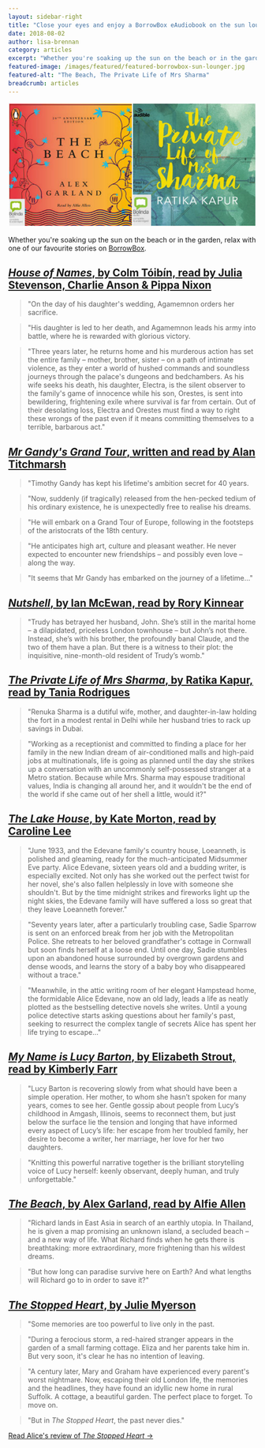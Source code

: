 ```yaml
---
layout: sidebar-right
title: "Close your eyes and enjoy a BorrowBox eAudiobook on the sun lounger"
date: 2018-08-02
author: lisa-brennan
category: articles
excerpt: "Whether you're soaking up the sun on the beach or in the garden, relax with one of our favourite stories on BorrowBox."
featured-image: /images/featured/featured-borrowbox-sun-lounger.jpg
featured-alt: "The Beach, The Private Life of Mrs Sharma"
breadcrumb: articles
---
```


![The Beach, The Private Life of Mrs Sharma](/images/featured/featured-borrowbox-sun-lounger.jpg)

Whether you're soaking up the sun on the beach or in the garden, relax with one of our favourite stories on [BorrowBox](/elibrary/borrowbox/).

## [<cite>House of Names</cite>, by Colm Tóibín, read by Julia Stevenson, Charlie Anson & Pippa Nixon](https://fe.bolindadigital.com/wldcs_bol_fo/b2i/productDetail.html?productId=BOL_424327&fromPage=1&b2bSite=4172)

> "On the day of his daughter's wedding, Agamemnon orders her sacrifice.

> "His daughter is led to her death, and Agamemnon leads his army into battle, where he is rewarded with glorious victory.

> "Three years later, he returns home and his murderous action has set the entire family – mother, brother, sister – on a path of intimate violence, as they enter a world of hushed commands and soundless journeys through the palace's dungeons and bedchambers. As his wife seeks his death, his daughter, Electra, is the silent observer to the family's game of innocence while his son, Orestes, is sent into bewildering, frightening exile where survival is far from certain. Out of their desolating loss, Electra and Orestes must find a way to right these wrongs of the past even if it means committing themselves to a terrible, barbarous act."

## [<cite>Mr Gandy's Grand Tour</cite>, written and read by Alan Titchmarsh](https://fe.bolindadigital.com/wldcs_bol_fo/b2i/productDetail.html?productId=BOL_350369&fromPage=1&b2bSite=4172)

> "Timothy Gandy has kept his lifetime's ambition secret for 40 years.

> "Now, suddenly (if tragically) released from the hen-pecked tedium of his ordinary existence, he is unexpectedly free to realise his dreams.

> "He will embark on a Grand Tour of Europe, following in the footsteps of the aristocrats of the 18th century.

> "He anticipates high art, culture and pleasant weather. He never expected to encounter new friendships – and possibly even love – along the way.

> "It seems that Mr Gandy has embarked on the journey of a lifetime..."

## [<cite>Nutshell</cite>, by Ian McEwan, read by Rory Kinnear](https://fe.bolindadigital.com/wldcs_bol_fo/b2i/productDetail.html?productId=BOL_350689&fromPage=1&b2bSite=4172)

> "Trudy has betrayed her husband, John. She’s still in the marital home – a dilapidated, priceless London townhouse – but John’s not there. Instead, she’s with his brother, the profoundly banal Claude, and the two of them have a plan. But there is a witness to their plot: the inquisitive, nine-month-old resident of Trudy’s womb."

## [<cite>The Private Life of Mrs Sharma</cite>, by Ratika Kapur, read by Tania Rodrigues](https://fe.bolindadigital.com/wldcs_bol_fo/b2i/productDetail.html?productId=BOL_254860&fromPage=1&b2bSite=4172)

> "Renuka Sharma is a dutiful wife, mother, and daughter-in-law holding the fort in a modest rental in Delhi while her husband tries to rack up savings in Dubai.

> "Working as a receptionist and committed to finding a place for her family in the new Indian dream of air-conditioned malls and high-paid jobs at multinationals, life is going as planned until the day she strikes up a conversation with an uncommonly self-possessed stranger at a Metro station. Because while Mrs. Sharma may espouse traditional values, India is changing all around her, and it wouldn't be the end of the world if she came out of her shell a little, would it?"

## [<cite>The Lake House</cite>, by Kate Morton, read by Caroline Lee](https://fe.bolindadigital.com/wldcs_bol_fo/b2i/productDetail.html?productId=BOL_155973&fromPage=1&b2bSite=4172)

> "June 1933, and the Edevane family's country house, Loeanneth, is polished and gleaming, ready for the much-anticipated Midsummer Eve party. Alice Edevane, sixteen years old and a budding writer, is especially excited. Not only has she worked out the perfect twist for her novel, she's also fallen helplessly in love with someone she shouldn't. But by the time midnight strikes and fireworks light up the night skies, the Edevane family will have suffered a loss so great that they leave Loeanneth forever."

> "Seventy years later, after a particularly troubling case, Sadie Sparrow is sent on an enforced break from her job with the Metropolitan Police. She retreats to her beloved grandfather's cottage in Cornwall but soon finds herself at a loose end. Until one day, Sadie stumbles upon an abandoned house surrounded by overgrown gardens and dense woods, and learns the story of a baby boy who disappeared without a trace."

> "Meanwhile, in the attic writing room of her elegant Hampstead home, the formidable Alice Edevane, now an old lady, leads a life as neatly plotted as the bestselling detective novels she writes. Until a young police detective starts asking questions about her family's past, seeking to resurrect the complex tangle of secrets Alice has spent her life trying to escape..."

## [<cite>My Name is Lucy Barton</cite>, by Elizabeth Strout, read by Kimberly Farr](https://fe.bolindadigital.com/wldcs_bol_fo/b2i/productDetail.html?productId=BOL_284309&fromPage=1&b2bSite=4172)

> "Lucy Barton is recovering slowly from what should have been a simple operation. Her mother, to whom she hasn’t spoken for many years, comes to see her. Gentle gossip about people from Lucy’s childhood in Amgash, Illinois, seems to reconnect them, but just below the surface lie the tension and longing that have informed every aspect of Lucy’s life: her escape from her troubled family, her desire to become a writer, her marriage, her love for her two daughters.

> "Knitting this powerful narrative together is the brilliant storytelling voice of Lucy herself: keenly observant, deeply human, and truly unforgettable."

## [<cite>The Beach</cite>, by Alex Garland, read by Alfie Allen](https://fe.bolindadigital.com/wldcs_bol_fo/b2i/productDetail.html?productId=BOL_284439&fromPage=1&b2bSite=4172)

> "Richard lands in East Asia in search of an earthly utopia. In Thailand, he is given a map promising an unknown island, a secluded beach – and a new way of life. What Richard finds when he gets there is breathtaking: more extraordinary, more frightening than his wildest dreams.

> "But how long can paradise survive here on Earth? And what lengths will Richard go to in order to save it?"

## [<cite>The Stopped Heart</cite>, by Julie Myerson](https://fe.bolindadigital.com/wldcs_bol_fo/b2i/productDetail.html?productId=BOL_209681&fromPage=1&b2bSite=4172)

> "Some memories are too powerful to live only in the past.

> "During a ferocious storm, a red-haired stranger appears in the garden of a small farming cottage. Eliza and her parents take him in. But very soon, it's clear he has no intention of leaving.

> "A century later, Mary and Graham have experienced every parent's worst nightmare. Now, escaping their old London life, the memories and the headlines, they have found an idyllic new home in rural Suffolk. A cottage, a beautiful garden. The perfect place to forget. To move on.

> "But in <cite>The Stopped Heart</cite>, the past never dies."

[Read Alice's review of <cite>The Stopped Heart</cite> &rarr;](/new-suggestions/reviews/staff-picks/the-stopped-heart-by-julie-myerson/)
